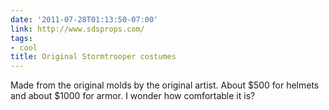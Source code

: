 ```yaml
---
date: '2011-07-28T01:13:50-07:00'
link: http://www.sdsprops.com/
tags:
- cool
title: Original Stormtrooper costumes
---
```


Made from the original molds by the original artist. About $500 for helmets and about $1000 for armor. I wonder how comfortable it is?
